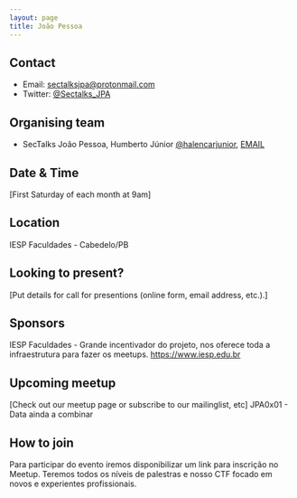 ```yaml
---
layout: page
title: João Pessoa
---
```

    
## Contact

* Email: [sectalksjpa@protonmail.com](mailto:sectalksjpa@protonmail.com)
* Twitter: [@Sectalks_JPA](https://www.twitter.com/Sectalks_JPA)

## Organising team

* SecTalks João Pessoa, 
Humberto Júnior
[@halencarjunior](https://twitter.com/halencarjunior), [EMAIL](mailto:halencarjunior@protonmail.com)

## Date & Time

[First Saturday of each month at 9am]

## Location

IESP Faculdades - Cabedelo/PB

## Looking to present?

[Put details for call for presentions (online form, email address, etc.).]

## Sponsors

IESP Faculdades - Grande incentivador do projeto, nos oferece toda a infraestrutura para fazer os meetups.
https://www.iesp.edu.br

## Upcoming meetup

[Check out our meetup page or subscribe to our mailinglist, etc]
JPA0x01 - Data ainda a combinar

## How to join

Para participar do evento iremos disponibilizar um link para inscrição no Meetup.
Teremos todos os níveis de palestras e nosso CTF focado em novos e experientes profissionais.

